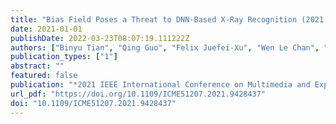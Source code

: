 ```yaml
---
title: "Bias Field Poses a Threat to DNN-Based X-Ray Recognition (2021 IEEE International Conference on Multimedia and Expo, 2021)"
date: 2021-01-01
publishDate: 2022-03-23T08:07:19.111222Z
authors: ["Binyu Tian", "Qing Guo", "Felix Juefei-Xu", "Wen Le Chan", "Yupeng Cheng", "Xiaohong Li", "Xiaofei Xie", "Shengchao Qin"]
publication_types: ["1"]
abstract: ""
featured: false
publication: "*2021 IEEE International Conference on Multimedia and Expo, ICME 2021, Shenzhen, China, July 5-9, 2021*"
url_pdf: "https://doi.org/10.1109/ICME51207.2021.9428437"
doi: "10.1109/ICME51207.2021.9428437"
---
```


